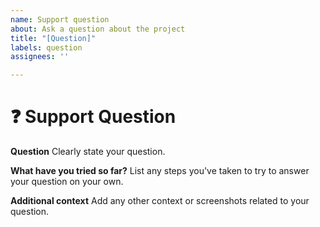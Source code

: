 ```yaml
---
name: Support question
about: Ask a question about the project
title: "[Question]"
labels: question
assignees: ''

---
```


# ❓ Support Question

**Question**
Clearly state your question.

**What have you tried so far?**
List any steps you've taken to try to answer your question on your own.

**Additional context**
Add any other context or screenshots related to your question.
